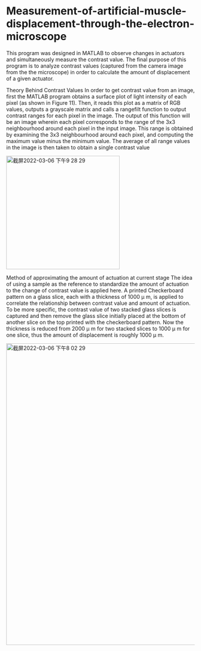 # Measurement-of-artificial-muscle-displacement-through-the-electron-microscope
This program was designed in MATLAB to observe changes in actuators and simultaneously measure the contrast value. 
The final purpose of this program is to analyze contrast values (captured from the camera image from the the microscope) in order to 
calculate the amount of displacement of a given actuator.

Theory Behind Contrast Values
In order to get contrast value from an image, first the MATLAB program obtains a surface plot of light intensity of each pixel (as shown in Figure 11). 
Then, it reads this plot as a matrix of RGB values, outputs a grayscale matrix and calls a rangefilt function to output contrast ranges for each pixel in the image. 
The output of this function will be an image wherein each pixel corresponds to the range of the 3x3 neighbourhood around each pixel in the input image. 
This range is obtained by examining the 3x3 neighbourhood around each pixel, and computing the maximum value minus the minimum value. 
The average of all range values in the image is then taken to obtain a single contrast value

<img width="303" alt="截屏2022-03-06 下午9 28 29" src="https://user-images.githubusercontent.com/89464663/156957514-1db0648b-a809-4d2e-86e5-6fca4cac86ae.png">


Method of approximating the amount of actuation at current stage
The idea of using a sample as the reference to standardize the amount of actuation to the change of contrast value is applied here.
A printed Checkerboard pattern on a glass slice, each with a thickness of 1000 μ m, is applied to correlate the relationship between contrast value and amount of actuation. 
To be more specific, the contrast value of two stacked glass slices is captured and then remove the glass slice initially placed at the bottom of another slice on the top printed with the checkerboard pattern. 
Now the thickness is reduced from 2000 μ m for two stacked slices to 1000 μ m for one slice, thus the amount of displacement is roughly 1000 μ m. 


<img width="806" alt="截屏2022-03-06 下午8 02 29" src="https://user-images.githubusercontent.com/89464663/156957456-d0a9e450-4945-4fb0-aef8-39fb69577cdf.png">
